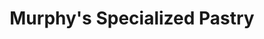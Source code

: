 ---
title: "Murphy's Specialized Pastry"
url: /manlius/murphys-specialized-pastry/
shop: confectionery
---